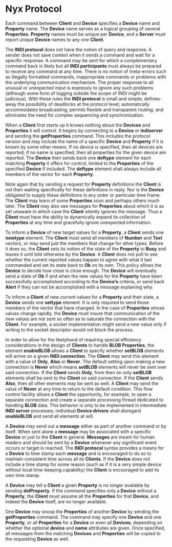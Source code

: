 # Nyx Protocol

Each command between **Client** and **Device** specifies a **Device** name and **Property** name.
The **Device** name serves as a logical grouping of several **Properties**. **Property** names must be
unique per **Device**, and a **Server** must report unique **Device** names to any one **Client**.

The **INDI protocol** does not have the notion of query and response. A sender does not save context
when it sends a command and wait for a specific response. A command may be sent for which a
complementary command back is likely but all **INDI participants** must always be prepared to receive
any command at any time. There is no notion of meta-errors such as illegally formatted commands,
inappropriate commands or problems with the underlying communication mechanism. The proper response to
all unusual or unexpected input is expressly to ignore any such problems (although some form of logging
outside the scope of INDI might be judicious). With these rules the **INDI protocol** is small and
simple; defines-away the possibility of deadlocks at the protocol level; automatically accommodates
broadcasting; permits flexible and transparent routing; and eliminates the need for complex sequencing
and synchronization.

When a **Client** first starts up it knows nothing about the **Devices** and **Properties** it will
control. It begins by connecting to a **Device** or **indiserver** and sending the **getProperties**
command. This includes the protocol version and may include the name of a specific **Device** and
**Property** if it is known by some other means. If no device is specified, then all devices are
reported; if no name is specified, then all properties for the given device are reported. The **Device**
then sends back one **deftype** element for each matching **Property** it offers for control, limited
to the **Properties** of the specified **Device** if included. The **deftype** element shall always
include all members of the vector for each **Property**.

Note again that by sending a request for **Property** definitions the **Client** is not then waiting
specifically for these definitions in reply. Nor is the **Device** obligated to supply these
definitions in any order or particular time frame. The **Client** may learn of some **Properties**
soon and perhaps others much later. The **Client** may also see messages for **Properties** about which
it is as yet unaware in which case the **Client** silently ignores the message. Thus a **Client** must
have the ability to dynamically expand its collection of **Properties** at any time and gracefully
ignore unexpected information.

To inform a **Device** of new target values for a **Property**, a **Client** sends one **newtype**
element. The **Client** must send all members of **Number** and **Text** vectors, or may send just the
members that change for other types. Before it does so, the **Client** sets its notion of the state of
the **Property** to **Busy** and leaves it until told otherwise by the **Device**. A **Client** does
not poll to see whether the current reported values happen to agree with what it last commanded and set
its state back to **Ok** on its own. This policy allows the **Device** to decide how close is close
enough. The **Device** will eventually send a state of **Ok** if and when the new values for the
**Property** have been successfully accomplished according to the **Device’s** criteria, or send back
**Alert** if they can not be accomplished with a message explaining why.

To inform a **Client** of new current values for a **Property** and their state, a **Device** sends one
**settype** element. It is only required to send those members of the vector that have changed. In the
case of **Properties** whose values change rapidly, the **Device** must insure that communication of
the new values are not sent so often as to saturate the connection with the **Client**. For example, a
socket implementation might send a new value only if writing to the socket descriptor would not block
the process.

In order to allow for the likelyhood of requiring special efficiency considerations in the design of
**Clients** to handle **BLOB Properties**, the element **enableBLOB** allows a **Client** to specify
whether **setBLOB** elements will arrive on a given **INDI connection**. The **Client** may send this
element with a value of **Only**, **Also** or **Never**. The default setting upon making a new
connection is **Never** which means **setBLOB** elements will never be sent over said connection. If
the **Client** sends **Only**, from then on only **setBLOB** elements shall be sent to the **Client**
on said connection. If the **Client** sends **Also**, then all other elements may be sent as well. A
**Client** may send the value of **Never** at any time to return to the default condition. This flow
control facility allows a **Client** the opportunity, for example, to open a separate connection and
create a separate processing thread dedicated to handling **BLOB** data. This behavior is only to be
implemented in intermediate **INDI server** processes; individual **Device drivers** shall disregard
**enableBLOB** and send all elements at will.

A **Device** may send out a **message** either as part of another command or by itself. When sent alone
a **message** may be associated with a specific **Device** or just to the **Client** in general.
**Messages** are meant for human readers and should be sent by a **Device** whenever any significant
event occurs or target is reached. The **INDI protocol** syntax provides a means for a **Device** to
time stamp each **message** and is encouraged to do so to maintain consistent time across all its
**Clients**. If the **Device** does not include a time stamp for some reason (such as if it is a very
simple device without local time-keeping capability) the **Client** is encouraged to add its own time
stamp.

A **Device** may tell a **Client** a given **Property** is no longer available by sending
**delProperty**. If the command specifies only a **Device** without a **Property**, the **Client** must
assume all the **Properties** for that **Device**, and indeed the **Device** itself, are no longer
available.

One **Device** may snoop the **Properties** of another **Device** by sending the **getProperties**
command. The command may specify one **Device** and one **Property**, or all **Properties** for a
**Device** or even all **Devices**, depending on whether the optional **device** and **name**
attributes are given. Once specified, all messages from the matching **Devices** and **Properties**
will be copied to the requesting **Device** as well.
